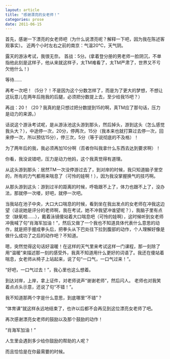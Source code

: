 ```yaml
---
layout: article
title: "感谢漂亮的女老师！"
categories: prose
date: 2011-06-15
---
```


首先，感谢一下漂亮的女老师吧（为什么说漂亮呢？解释一下吧，因为我在陈述客观事实）。
近两个小时左右之前的南京：气温20℃，天气阴。

露天的游泳考试，我很无奈。
首战：5分。(拿着登分册的男老师一脸阴沉，不单指他此刻是这样子，他从来就这样子，太TM难看了，太TM严肃了，世界又不亏欠他什么！)

等待……
<!---more--->


再考一次吧！（5分？！不是因为这个分数怎样了，而是为了更大的梦想，不想让这玩意儿在两年后拖我的后腿，必须把分数提上去，至少给我15吧？）

再战：20！（20？我真的是只想过把分数提到15的啊，真TM应了那句话，压力是动力的来源。）

话说这个游泳考试呢，是从游泳池这头游到那头，然后掉头，游到这头（怎么感觉我头大？），中途停一次，20分，停两次，15分（我本来也就打算过去停一次，回来停一次，所以预估15分），停三次，5分（等于说彻底的不及格）！

为了两年后的我，我必须再加10分啊（否者你叫我拿什么东西去达到要求啊）！

你看，我没说错吧，压力是动力他妈，这个我真觉得有道理。

从这头游到那头：居然TM一次没停游过去了，到对岸的时候，我只知道脑子里空的，所有的力气都用来喘息了（可怜的娃啊！），因为我没掌握换气的技巧啊。

从那头游到这头：游到过半的距离的时候，呼吸跟不上了，体力也跟不上了，没办法，那就停一次喽，好吧，就停一次吧。

当我站在池子中央，大口大口喘息的时候，看到坐在我出发点的女老师在冲我这边望（话说她是评分的老师啊，我在考试，她不冲我望冲谁望呢？），我脑子里有点空（缺氧啦……），戴着泳镜傻站着大口喘息吧（可怜的娃啊），这时候听到女老师冲我喊了句“肖海军加油！”，然后又做了一个我也不知道具体代表什么意思的动作，就是把手握成拳头后，把拳头从下巴处往下拉到腹部的动作，个人理解好像是做什么成功了之后的动作吧？不知道。

嗯，突然觉得这句话好温暖！在这样的天气里来考试这样一门课程，那一刻除了用“温暖”来描述那一刻的感受外，我真不知道用什么更好的词语了。我还在傻站着喘息，女老师从椅子上站起来，说了句“一口气，一口气过来！”。

“好吧，一口气过去！”，我心里也这么想着。

到达对岸，上岸，拿上证件，对老师说声“谢谢老师”，然后闪人。
老师也对我笑着点点头示意，还说了句“不错！”。

我不知道那两个字是什么意思，到底哪里“不错”？

“体育课”就这样永远地结束了，也许以后都不会再见到这位漂亮女老师了吧。

再次感谢漂亮女老师的鼓励以及那个鼓励的动作！

“肖海军加油！”

人生里会遇到多少给你鼓励的帮助的人呢？

而且恰恰是在你最需要的时候。

